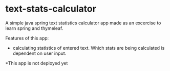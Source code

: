 # text-stats-calculator
A simple java spring text statistics calculator app made as an excercise to learn spring and thymeleaf.

Features of this app:
- calculating statistics of entered text. Which stats are being calculated is dependent on user input.

*This app is not deployed yet
